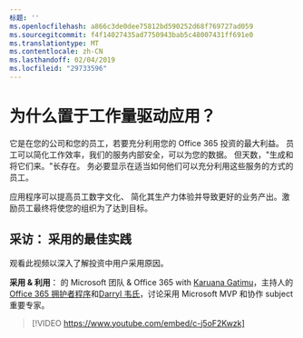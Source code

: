 ```yaml
---
标题: ''
ms.openlocfilehash: a866c3de0dee75812bd590252d68f769727ad059
ms.sourcegitcommit: f4f14027435ad7750943bab5c48007431ff691e0
ms.translationtype: MT
ms.contentlocale: zh-CN
ms.lasthandoff: 02/04/2019
ms.locfileid: "29733596"
---
```

# <a name="why-put-effort-into-driving-adoption"></a>为什么置于工作量驱动应用？  

它是在您的公司和您的员工，若要充分利用您的 Office 365 投资的最大利益。 员工可以简化工作效率，我们的服务内部安全，可以为您的数据。 但天数，"生成和将它们来。"长存在。 务必要显示在适当如何他们可以充分利用这些服务的方式的员工。

应用程序可以提高员工数字文化、 简化其生产力体验并导致更好的业务产出。激励员工最终将使您的组织为了达到目标。 

## <a name="interview-adoption-best-practices"></a>采访： 采用的最佳实践

观看此视频以深入了解投资中用户采用原因。  

**采用 & 利用**： 的 Microsoft 团队 & Office 365 with [Karuana Gatimu](https://linkedin.com/in/karuanagatimu)，主持人的[Office 365 拥护者程序](https://aka.ms/O365Champions)和[Darryl 韦氏](https://webster.net.nz/)，讨论采用 Microsoft MVP 和协作 subject 重要专家。 

> [!VIDEO https://www.youtube.com/embed/c-j5oF2Kwzk]

